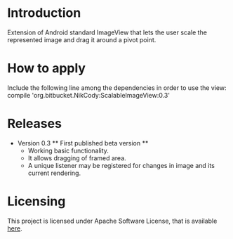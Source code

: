 # Introduction

Extension of Android standard ImageView that lets the user scale the represented
image and drag it around a pivot point.

# How to apply

Include the following line among the dependencies in order to use the view:
    compile 'org.bitbucket.NikCody:ScalableImageView:0.3'

# Releases

* Version 0.3
  ** First published beta version **
  - Working basic functionality.
  - It allows dragging of framed area.
  - A unique listener may be registered for changes in image and its current rendering.

# Licensing

This project is licensed under Apache Software License, that is available
[here](https://www.apache.org/licenses/LICENSE-2.0).
